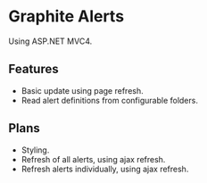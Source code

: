 Graphite Alerts
===============

Using ASP.NET MVC4.

Features
--------
- Basic update using page refresh.
- Read alert definitions from configurable folders.

Plans
-----
- Styling.
- Refresh of all alerts, using ajax refresh.
- Refresh alerts individually, using ajax refresh.